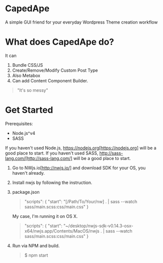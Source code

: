 # CapedApe
A simple GUI friend for your everyday Wordpress Theme creation workflow

# What does CapedApe do?
It can 

1. Bundle CSS/JS
2. Create/Remove/Modify Custom Post Type
 1. Also Metabox
3. Can add Content Component Builder.

> "It's so messy"

# Get Started

Prerequisites: 
- Node.js^v4
- SASS

If you haven't used Node.js, https://nodejs.org[https://nodejs.org] will be a good place to start.
If you haven't used SASS, http://sass-lang.com/[http://sass-lang.com/] will be a good place to start.


1. Go to NWjs.io[http://nwjs.io/] and download SDK for your OS, you haven't already.

2. Install nwjs by following the instruction.

3. package.json

    >  "scripts": {
    "start": "[/Path/To/Your/nw] . | sass --watch sass/main.scss:css/main.css"
  }

    My case, I'm running it on OS X.

    > "scripts": {
    "start": "~/desktop/nwjs-sdk-v0.14.3-osx-x64/nwjs.app/Contents/MacOS/nwjs . | sass --watch sass/main.scss:css/main.css"
  }

4. Run via NPM and build.

    > $ npm start

